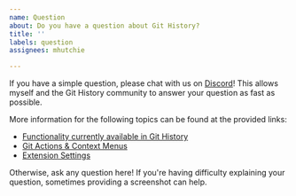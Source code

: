 ```yaml
---
name: Question
about: Do you have a question about Git History?
title: ''
labels: question
assignees: mhutchie

---
```


If you have a simple question, please chat with us on [Discord](https://discord.gg/ZRRDYzt)! This allows myself and the Git History community to answer your question as fast as possible.

More information for the following topics can be found at the provided links:
* [Functionality currently available in Git History](https://github.com/mhutchie/vscode-git-graph/blob/master/README.md#features)
* [Git Actions & Context Menus](https://github.com/mhutchie/vscode-git-graph/wiki/Context-Menus)
* [Extension Settings](https://github.com/mhutchie/vscode-git-graph/wiki/Extension-Settings)

Otherwise, ask any question here! If you're having difficulty explaining your question, sometimes providing a screenshot can help.
